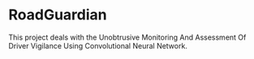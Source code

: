 # RoadGuardian
This project deals with the Unobtrusive Monitoring And Assessment Of Driver Vigilance Using Convolutional Neural Network.
